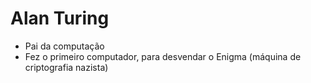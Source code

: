 



# Alan Turing

- Pai da computação
- Fez o primeiro computador, para desvendar o Enigma (máquina de criptografia nazista)
